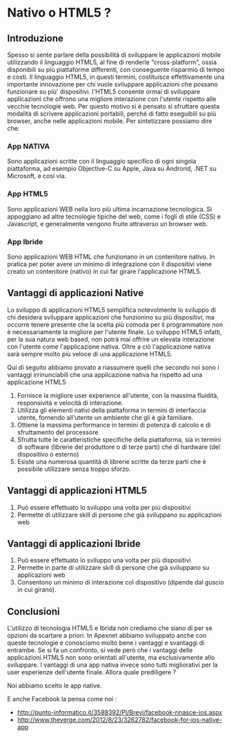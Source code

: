 
Nativo o HTML5 ?
===

Introduzione
---
Spesso si sente parlare della possibilità di sviluppare le applicazioni mobile utilizzando il linguaggio HTML5, al fine di renderle "cross-platform", ossia disponibili su più piattaforme differenti, con conseguente risparmio di tempo e costi.
Il linguaggio HTML5, in questi termini, costituisce effettivamente una importante innovazione per chi vuole sviluppare applicazioni che possano funzionare su più' dispositivi. l'HTML5 consente ormai di sviluppare applicazioni che offrono una migliore interazione con l'utente rispetto alle vecchie tecnologie web.
Per questo motivo si è pensato si sfruttare questa modalità di scrivere applicazioni portabili, perché di fatto eseguibili su più browser, anche nelle applicazioni mobile.
Per sintetizzare possiamo dire che:

### App NATIVA
Sono applicazioni scritte con il linguaggio specifico di ogni singola piattaforma, ad esempio Objective-C su Apple, Java su Androrid, .NET su Microsoft, e così via.

### App HTML5
Sono applicazioni WEB nella loro più ultima incarnazione tecnologica. Si appoggiano ad altre tecnologie tipiche del web, come i fogli di stile (CSS) e Javascript, e generalmente vengono fruite attraverso un browser web.

### App Ibride
Sono applicazioni WEB HTML che funzionano in un contenitore nativo. In pratica per poter avere un minimo di integrazione con il dispositivi viene creato un contenitore (nativo) in cui far girare l'applicazione HTML5.


## Vantaggi di applicazioni Native
Lo sviluppo di applicazioni HTML5 semplifica notevolmente lo sviluppo di chi desidera sviluppare applicazioni che funzionino su più dispositivi, ma occorre tenere presente che la scelta più comoda per il programmatore non è necessariamente la migliore per l'utente finale.
Lo sviluppo HTML5 infatti, per la sua natura web based, non potrà mai offrire un elevata interazione con l'utente come l'applicazione nativa.
Oltre a ciò l'applicazione nativa sarà sempre molto più veloce di una applicazione HTML5.

Qui di seguito abbiamo provato a riassumere quelli che secondo noi sono i vantaggi irrinunciabili che una applicazione nativa ha rispetto ad una applicazione HTML5

1.  Fornisce la migliore user experience all'utente, con la massima fluidità, responsività e velocità di interazione.
2.  Utilizza gli elementi nativi della piattaforma in termini di interfaccia utente, fornendo all'utente un ambiente che gli è già familiare.
3.  Ottiene la massima performance in termini di potenza di calcolo e di sfruttamento del processore.
4.  Sfrutta tutte le caratteristiche specifiche della piattaforma, sia in termini di software (librerie del produttore o di terze parti) che di hardware (del dispositivo o esterno)
5.  Esiste una numerosa quantità di librerie scritte da terze parti che è possibile utilizzare senza troppo sforzo.

## Vantaggi di applicazioni HTML5
1.  Può essere effettuato lo sviluppo una volta per più dispositivi
2.  Permette di utilizzare skill di persone che già sviluppano su applicazioni web

## Vantaggi di applicazioni Ibride
1.  Può essere effettuato lo sviluppo una volta per più dispositivi
2.  Permette in parte di utilizzare skill di persone che già sviluppano su applicazioni web
3.  Consentono un minimo di interazione col dispositivo (dipende dal guscio in cui girano).

## Conclusioni
L'utilizzo di tecnologia HTML5 e Ibrida non crediamo che siano di per se opzioni da scartare a priori. In Apexnet abbiamo sviluppato anche con queste tecnologie e conosciamo molto bene i vantaggi e svantaggi di entrambe.
Se si fa un confronto, si vede però che i vantaggi delle applicazioni HTML5 non sono orientati all'utente, ma esclusivamente allo sviluppare.
I vantaggi di una app nativa invece sono tutti migliorativi per la user esperienze dell'utente finale.
Allora quale prediligere ?

Noi abbiamo scelto le app native.

E anche Facebook la pensa come noi : 

  *  http://punto-informatico.it/3588392/PI/Brevi/facebook-rinasce-ios.aspx
  *  http://www.theverge.com/2012/8/23/3262782/facebook-for-ios-native-app

